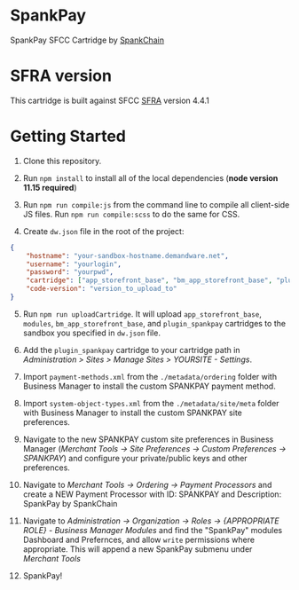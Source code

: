 # SpankPay

SpankPay SFCC Cartridge by [SpankChain](https://www.spankchain.com)

# SFRA version

This cartridge is built against SFCC [SFRA](https://github.com/SalesforceCommerceCloud/storefront-reference-architecture) version 4.4.1

# Getting Started

1. Clone this repository.

2. Run `npm install` to install all of the local dependencies (**node version 11.15 required**)

3. Run `npm run compile:js` from the command line to compile all client-side JS files. Run `npm run compile:scss` to do the same for CSS.

4. Create `dw.json` file in the root of the project:
```json
{
	"hostname": "your-sandbox-hostname.demandware.net",
	"username": "yourlogin",
	"password": "yourpwd",
	"cartridge": ["app_storefront_base", "bm_app_storefront_base", "plugin_spankpay", "modules"],
	"code-version": "version_to_upload_to"
}
```

5. Run `npm run uploadCartridge`. It will upload `app_storefront_base`, `modules`, `bm_app_storefront_base`, and `plugin_spankpay` cartridges to the sandbox you specified in `dw.json` file.

6. Add the `plugin_spankpay` cartridge to your cartridge path in _Administration >  Sites >  Manage Sites > YOURSITE - Settings_.

7. Import `payment-methods.xml` from the `./metadata/ordering` folder with Business Manager to install the custom SPANKPAY payment method.

8. Import `system-object-types.xml` from the `./metadata/site/meta` folder with Business Manager to install the custom SPANKPAY site preferences.

9. Navigate to the new SPANKPAY custom site preferences in Business Manager (_Merchant Tools -> Site Preferences -> Custom Preferences -> SPANKPAY_) and configure your private/public keys and other preferences.

10. Navigate to _Merchant Tools -> Ordering -> Payment Processors_ and create a NEW Payment Processor with ID: SPANKPAY and Description: SpankPay by SpankChain

11. Navigate to _Administration -> Organization -> Roles -> {APPROPRIATE ROLE} - Business Manager Modules_ and find the "SpankPay" modules Dashboard and Prefernces, and allow `write` permissions where appropriate. This will append a new SpankPay submenu under _Merchant Tools_

12. SpankPay!
